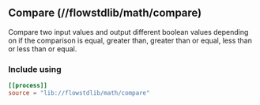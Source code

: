 ## Compare (//flowstdlib/math/compare)
Compare two input values and output different boolean values depending on if the comparison
is equal, greater than, greater than or equal, less than or less than or equal.
 
### Include using
```toml
[[process]]
source = "lib://flowstdlib/math/compare"
```